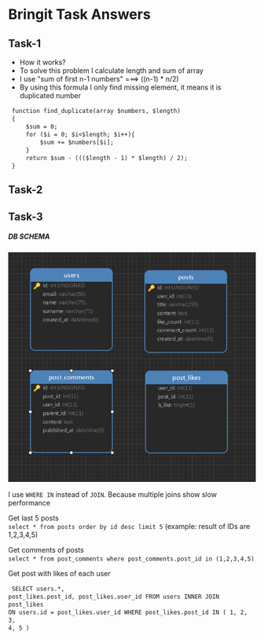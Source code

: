 # **Bringit Task Answers**


## **Task-1**

 * How it works?
 * To solve this problem I calculate length and sum of array
 * I use "sum of first n-1 numbers" ===> ((n-1) * n/2)
 * By using this formula I only find missing element, it means it is duplicated number
 
<pre><code> function find_duplicate(array $numbers, $length)
 {
     $sum = 0;
     for ($i = 0; $i<$length; $i++){
         $sum += $numbers[$i];
     }
     return $sum - ((($length - 1) * $length) / 2);
 }</code></pre>
 

## **Task-2**

## **Task-3**

##### DB SCHEMA

![alt text](db_schema.png)

I use `WHERE IN` instead of `JOIN`. Because multiple joins show slow performance

Get last 5 posts  
`select * from posts order by id desc limit 5` (example: result of IDs are 1,2,3,4,5)

Get comments of posts  
``select * from post_comments where post_comments.post_id in (1,2,3,4,5)``

Get post with likes of each user
<code><pre>
SELECT 
    users.*, 
    post_likes.post_id, 
    post_likes.user_id 
FROM users 
     INNER JOIN post_likes 
             ON users.id = post_likes.user_id 
WHERE  post_likes.post_id IN ( 1, 2, 3, 4, 5 )
    </pre></code>




